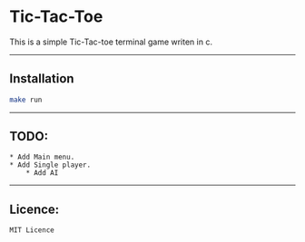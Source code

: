 # Tic-Tac-Toe


This is a simple Tic-Tac-toe terminal game writen in c.

---
## Installation

```bash
make run
```


---
## TODO:
    * Add Main menu.
    * Add Single player.
        * Add AI
---

## Licence:
    MIT Licence
